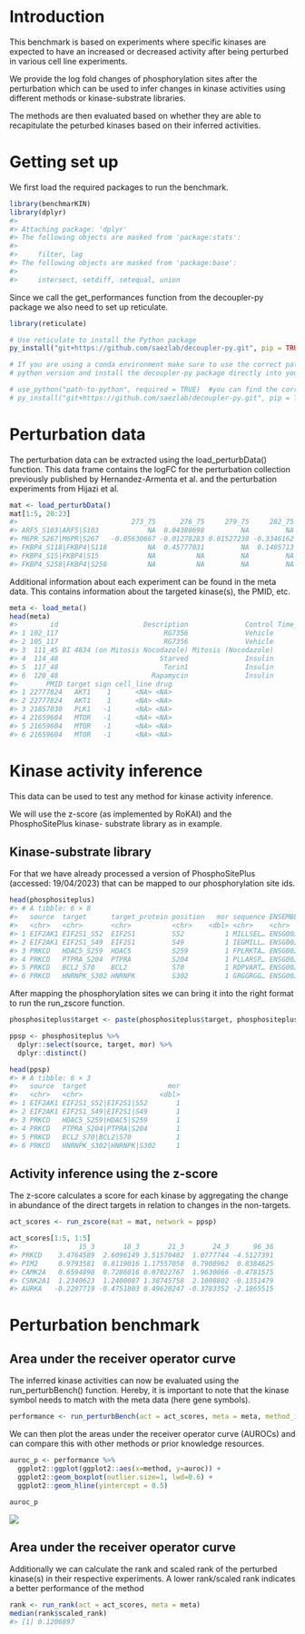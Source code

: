 # Introduction

This benchmark is based on experiments where specific kinases are
expected to have an increased or decreased activity after being
perturbed in various cell line experiments.

We provide the log fold changes of phosphorylation sites after the
perturbation which can be used to infer changes in kinase activities
using different methods or kinase-substrate libraries.

The methods are then evaluated based on whether they are able to
recapitulate the peturbed kinases based on their inferred activities.

# Getting set up

We first load the required packages to run the benchmark.

``` r
library(benchmarKIN)
library(dplyr)
#> 
#> Attaching package: 'dplyr'
#> The following objects are masked from 'package:stats':
#> 
#>     filter, lag
#> The following objects are masked from 'package:base':
#> 
#>     intersect, setdiff, setequal, union
```

Since we call the get_performances function from the decoupler-py
package we also need to set up reticulate.

``` r
library(reticulate)

# Use reticulate to install the Python package
py_install("git+https://github.com/saezlab/decoupler-py.git", pip = TRUE)

# If you are using a conda environment make sure to use the correct path for your
# python version and install the decoupler-py package directly into your environment

# use_python("path-to-python", required = TRUE)  #you can find the correct path by activating your environment and typing "which python" into the terminal
# py_install("git+https://github.com/saezlab/decoupler-py.git", pip = TRUE, envname = "path-to-environment")
```

# Perturbation data

The perturbation data can be extracted using the load_perturbData()
function. This data frame contains the logFC for the perturbation
collection previously published by Hernandez-Armenta et al. and the
perturbation experiments from Hijazi et al.

``` r
mat <- load_perturbData()
mat[1:5, 20:23]
#>                            273_75      276_75     279_75     282_75
#> ARF5_S103|ARF5|S103            NA  0.04380698         NA         NA
#> M6PR_S267|M6PR|S267   -0.05630667 -0.01278283 0.01527238 -0.3346162
#> FKBP4_S118|FKBP4|S118          NA  0.45777031         NA  0.1405713
#> FKBP4_S15|FKBP4|S15            NA          NA         NA         NA
#> FKBP4_S258|FKBP4|S258          NA          NA         NA         NA
```

Additional information about each experiment can be found in the meta
data. This contains information about the targeted kinase(s), the PMID,
etc.

``` r
meta <- load_meta()
head(meta)
#>        id                     Description              Control Time_min
#> 1 102_117                          RG7356              Vehicle       30
#> 2 105_117                          RG7356              Vehicle       90
#> 3  111_45 BI 4834 (on Mitosis Nocodazole) Mitosis (Nocodazole)       15
#> 4  114_48                         Starved              Insulin       NA
#> 5  117_48                          Torin1              Insulin       NA
#> 6  120_48                       Rapamycin              Insulin       NA
#>       PMID target sign cell_line drug
#> 1 22777824   AKT1    1      <NA> <NA>
#> 2 22777824   AKT1    1      <NA> <NA>
#> 3 21857030   PLK1   -1      <NA> <NA>
#> 4 21659604   MTOR   -1      <NA> <NA>
#> 5 21659604   MTOR   -1      <NA> <NA>
#> 6 21659604   MTOR   -1      <NA> <NA>
```

# Kinase activity inference

This data can be used to test any method for kinase activity inference.

We will use the z-score (as implemented by RoKAI) and the
PhosphoSitePlus kinase- substrate library as in example.

## Kinase-substrate library

For that we have already processed a version of PhosphoSitePlus
(accessed: 19/04/2023) that can be mapped to our phosphorylation site
ids.

``` r
head(phosphositeplus)
#> # A tibble: 6 × 8
#>   source  target      target_protein position   mor sequence ENSEMBL ENSEMBLPROT
#>   <chr>   <chr>       <chr>          <chr>    <dbl> <chr>    <chr>   <chr>      
#> 1 EIF2AK1 EIF2S1_S52  EIF2S1         S52          1 MILLSEL… ENSG00… <NA>       
#> 2 EIF2AK1 EIF2S1_S49  EIF2S1         S49          1 IEGMILL… ENSG00… <NA>       
#> 3 PRKCD   HDAC5_S259  HDAC5          S259         1 FPLRKTA… ENSG00… <NA>       
#> 4 PRKCD   PTPRA_S204  PTPRA          S204         1 PLLARSP… ENSG00… <NA>       
#> 5 PRKCD   BCL2_S70    BCL2           S70          1 RDPVART… ENSG00… <NA>       
#> 6 PRKCD   HNRNPK_S302 HNRNPK         S302         1 GRGGRGG… ENSG00… <NA>
```

After mapping the phosphorylation sites we can bring it into the right
format to run the run_zscore function.

``` r
phosphositeplus$target <- paste(phosphositeplus$target, phosphositeplus$target_protein, phosphositeplus$position, sep = "|")

ppsp <- phosphositeplus %>%
  dplyr::select(source, target, mor) %>%
  dplyr::distinct()

head(ppsp)
#> # A tibble: 6 × 3
#>   source  target                    mor
#>   <chr>   <chr>                   <dbl>
#> 1 EIF2AK1 EIF2S1_S52|EIF2S1|S52       1
#> 2 EIF2AK1 EIF2S1_S49|EIF2S1|S49       1
#> 3 PRKCD   HDAC5_S259|HDAC5|S259       1
#> 4 PRKCD   PTPRA_S204|PTPRA|S204       1
#> 5 PRKCD   BCL2_S70|BCL2|S70           1
#> 6 PRKCD   HNRNPK_S302|HNRNPK|S302     1
```

## Activity inference using the z-score

The z-score calculates a score for each kinase by aggregating the change
in abundance of the direct targets in relation to changes in the
non-targets.

``` r
act_scores <- run_zscore(mat = mat, network = ppsp)

act_scores[1:5, 1:5]
#>               15_3       18_3       21_3       24_3      96_36
#> PRKCD    3.4764589  2.6096149 3.51570482  1.0777744 -4.5127391
#> PIM2     0.9793581  0.8119016 1.17557058  0.7908962  0.8384625
#> CAMK2A   0.6594898  0.7286016 0.07022767  1.9630066 -0.4781575
#> CSNK2A1  1.2340623  1.2400087 1.38745758  2.1008802 -0.1351479
#> AURKA   -0.2297719 -0.4751803 0.49620247 -0.3783352 -2.1865515
```

# Perturbation benchmark

## Area under the receiver operator curve

The inferred kinase activities can now be evaluated using the
run_perturbBench() function. Hereby, it is important to note that the
kinase symbol needs to match with the meta data (here gene symbols).

``` r
performance <- run_perturbBench(act = act_scores, meta = meta, method_id = "zscore_ppsp")
```

We can then plot the areas under the receiver operator curve (AUROCs)
and can compare this with other methods or prior knowledge resources.

``` r
auroc_p <- performance %>%
  ggplot2::ggplot(ggplot2::aes(x=method, y=auroc)) +
  ggplot2::geom_boxplot(outlier.size=1, lwd=0.6) +
  ggplot2::geom_hline(yintercept = 0.5)

auroc_p
```

![](/private/var/folders/th/nbdnn8l96tx88tt8nm212dpw0000gn/T/Rtmp0r0KxJ/preview-341391a81f.dir/perturbBench_files/figure-markdown_github/plot-1.png)

## Area under the receiver operator curve

Additionally we can calculate the rank and scaled rank of the perturbed
kinase(s) in their respective experiments. A lower rank/scaled rank
indicates a better performance of the method

``` r
rank <- run_rank(act = act_scores, meta = meta)
median(rank$scaled_rank)
#> [1] 0.1206897
```
